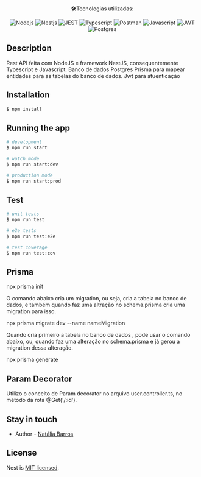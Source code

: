   <p align="center">🛠Tecnologias utilizadas: 
    <p align="center">
    </a>
    <a target="_blank"><img src="https://img.shields.io/badge/-NodeJS-green" alt="Nodejs"/></a>
    <a target="_blank"><img src="https://img.shields.io/badge/-Nestjs-blue" alt="Nestjs" /></a>
    <a target="_blank"><img src="https://img.shields.io/badge/-JEST-green" alt="JEST"/></a>
    <a target="_blank"><img src="https://img.shields.io/badge/-Typescript-blue" alt="Typescript" /></a>
    <a target="_blank"><img src="https://img.shields.io/badge/-Postman-orange" alt="Postman" /> </a>
    <a target="_blank"><img src="https://img.shields.io/badge/-Javascript-yellow" alt="Javascript"/></a>
    <a target="_blank"><img src="https://img.shields.io/badge/-JWT-orange" alt="JWT"/></a>
    <a target="_blank"><img src="https://img.shields.io/badge/-Postgres-blue" alt="Postgres"/></a>
    
</p>

## Description

Rest API feita com NodeJS e framework NestJS, consequentemente Typescript e Javascript.
Banco de dados Postgres
Prisma para mapear entidades para as tabelas do banco de dados.
Jwt para atuenticação
## Installation

```bash
$ npm install
```

## Running the app

```bash
# development
$ npm run start

# watch mode
$ npm run start:dev

# production mode
$ npm run start:prod
```

## Test

```bash
# unit tests
$ npm run test

# e2e tests
$ npm run test:e2e

# test coverage
$ npm run test:cov
```
## Prisma
npx prisma init 

O comando abaixo cria um migration, ou seja, cria a tabela no banco de dados, e também quando faz uma altração no schema.prisma cria uma migration para isso.

npx prisma migrate dev --name nameMigration

Quando cria primeiro a tabela no banco de dados , pode usar o comando abaixo, ou, quando faz uma alteração no schema.prisma e já gerou a migration dessa alteração. 

npx prisma generate 

## Param Decorator 
Utilizo o conceito de Param decorator no arquivo  user.controller.ts, no método da rota @Get('/:id').


## Stay in touch

- Author - [Natália Barros](https://www.linkedin.com/in/natalia-barros-a78316143/)

## License

Nest is [MIT licensed](LICENSE).
